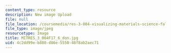 ```yaml
---
content_type: resource
description: New image Upload
file: null
file_location: /coursemedia/res-3-004-visualizing-materials-science-fall-2017/4c2dd99eb880d86e555048f8ab2aec71_MITRES_3_004F17_6_don.jpg
file_type: image/jpeg
resourcetype: Image
title: MITRES_3_004F17_6_don.jpg
uid: 4c2dd99e-b880-d86e-5550-48f8ab2aec71
---
```

